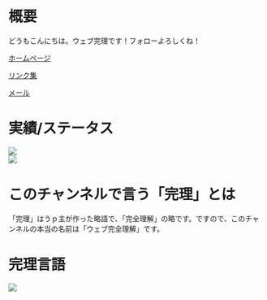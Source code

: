 # 概要

どうもこんにちは。ウェブ完理です！フォローよろしくね！

[ホームページ](https://webfullsympathy.github.io)

[リンク集](https://lit.link/webfullsympathy)

[メール](mailto:webfullsympathy@ymail.ne.jp)

# 実績/ステータス
![](https://github-profile-summary-cards.vercel.app/api/cards/stats?username=webfullsympathy&theme=github)
<br>
![](https://github-profile-summary-cards.vercel.app/api/cards/repos-per-language?username=webfullsympathy&theme=github)
<br>


# このチャンネルで言う「完理」とは
「完理」はうｐ主が作った略語で、「完全理解」の略です。ですので、このチャンネルの本当の名前は「ウェブ完全理解」です。


# 完理言語
<img src="https://skillicons.dev/icons?i=html,css,js,python&perline=2">
